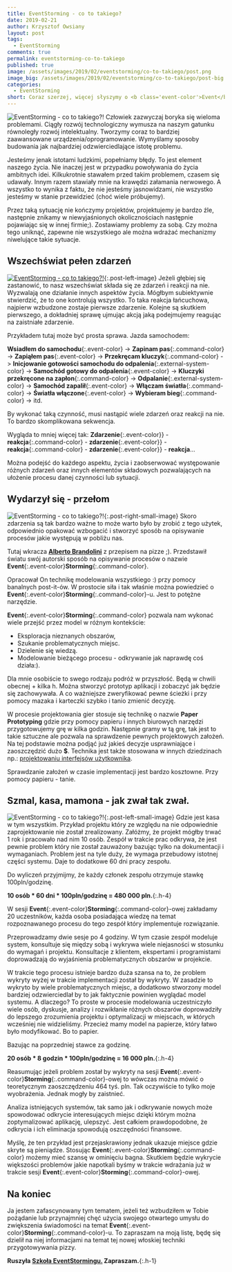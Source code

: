 ```yaml
---
title: EventStorming - co to takiego?
date: 2019-02-21
author: Krzysztof Owsiany
layout: post
tags:
  - EventStorming
comments: true
permalink: eventstorming-co-to-takiego
published: true
image: /assets/images/2019/02/eventstorming/co-to-takiego/post.png
image_big: /assets/images/2019/02/eventstorming/co-to-takiego/post-big.png
categories:
  - EventStorming
short: Coraz szerzej, więcej słyszymy o <b class='event-color'>Event</b><b class='command-color'>Storming</b>-u. Czym tak naprawdę jest ta technika? W dzisiejszym poście postaram się odpowiedzieć na to pytanie. Chciałbym też byście otworzyli umysł i zauroczyli się tą techniką. Gdyż jest bardzo wartościowa!! Zapraszam do świata zdarzeń.
---
```

![EventStorming - co to takiego?!][post-big]
Człowiek zazwyczaj boryka się wieloma problemami. Ciągły rozwój technologiczny wymusza na naszym gatunku równoległy rozwój intelektualny. Tworzymy coraz to bardziej zaawansowane urządzenia/oprogramowanie. Wymyślamy sposoby budowania jak najbardziej odzwierciedlające  istotę problemu. 

Jesteśmy jenak istotami ludzkimi, popełniamy błędy. To jest element naszego życia. Nie inaczej jest w przypadku powoływania do życia ambitnych idei.
Kilkukrotnie stawałem przed takim problemem, czasem się udawały. Innym razem stawiały mnie na krawędzi załamania nerwowego. A wszystko to wynika z faktu, że nie jesteśmy jasnowidzami, nie wszystko jesteśmy w stanie przewidzieć (choć wiele próbujemy).

Przez taką sytuację nie kończymy projektów, projektujemy je bardzo źle, następnie znikamy w niewyjaśnionych okolicznościach następnie pojawiając się w innej firmie;). Zostawiamy problemy za sobą. 
Czy można tego uniknąć, zapewne nie wszystkiego ale można wdrażać mechanizmy niwelujące takie sytuacje.

## Wszechświat pełen zdarzeń
[![EventStorming - co to takiego?!][image1]][image1-big]{:.post-left-image}
Jeżeli głębiej się zastanowić, to nasz wszechświat składa się ze zdarzeń i reakcji na nie. Wyzwalają one działanie innych aspektów życia. Mógłbym subiektywnie stwierdzić, że to one kontrolują wszystko. To taka reakcja łańcuchowa, najpierw wzbudzone zostaje pierwsze zdarzenie. Kolejne są skutkiem pierwszego, a dokładniej sprawę ujmując akcją jaką podejmujemy reagując na zaistniałe zdarzenie.

Przykładem tutaj może być prosta sprawa. Jazda samochodem:

**Wsiadłem do samochodu**{:.event-color} -> 
**Zapinam pas**{:.command-color} ->
**Zapiąłem pas**{:.event-color} -> 
**Przekręcam kluczyk**{:.command-color} ->
**Inicjowanie gotowości samochodu do odpalenia**{:.external-system-color} ->
**Samochód gotowy do odpalenia**{:.event-color}  -> 
**Kluczyki przekręcone na zapłon**{:.command-color} ->
**Odpalanie**{:.external-system-color} ->
**Samochód zapalił**{:.event-color} -> 
**Włączam światła**{:.command-color} ->
**Światła włączone**{:.event-color} -> 
**Wybieram bieg**{:.command-color} ->
itd.

By wykonać taką czynność, musi nastąpić wiele zdarzeń oraz reakcji na nie. To bardzo skomplikowana sekwencja.

Wygląda to mniej więcej tak: **Zdarzenie**{:.event-color}} - **reakcja**{:.command-color} - **zdarzenie**{:.event-color}} - **reakcja**{:.command-color} - **zdarzenie**{:.event-color}} - **reakcja**...

Można podejść do każdego aspektu, życia i zaobserwować występowanie różnych zdarzeń oraz innych elementów składowych pozwalających na ułożenie procesu danej czynności lub sytuacji.

## Wydarzył się - przełom
![EventStorming - co to takiego?!][event]{:.post-right-small-image}
Skoro zdarzenia są tak bardzo ważne to może warto było by zrobić z tego użytek, odpowiednio opakować wzbogacić i stworzyć sposób na opisywanie procesów jakie występują w pobliżu nas.

Tutaj wkracza **[Alberto Brandolini]** z przepisem na pizze ;).
Przedstawił światu swój autorski sposób na opisywanie procesów  o nazwie **Event**{:.event-color}**Storming**{:.command-color}. 

Opracował On technikę modelowania wszystkiego :) przy pomocy banalnych post-it-ów. 
W prostocie siła i tak właśnie można powiedzieć o **Event**{:.event-color}**Storming**{:.command-color}-u. Jest to potężne narzędzie.

**Event**{:.event-color}**Storming**{:.command-color} pozwala nam wykonać wiele przejść przez model w różnym kontekście:
* Eksploracja nieznanych obszarów,
* Szukanie problematycznych miejsc.
* Dzielenie się wiedzą.
* Modelowanie bieżącego procesu - odkrywanie jak naprawdę coś działa:).

Dla mnie osobiście to swego rodzaju podróż w przyszłość. Będą w chwili obecnej + kilka h. Można stworzyć prototyp aplikacji i zobaczyć jak będzie się  zachowywała. A co ważniejsze zweryfikować pewne ścieżki i przy pomocy mazaka i karteczki szybko i tanio zmienić decyzję.

W procesie projektowania gier stosuje się technikę o nazwie **Paper Prototyping** gdzie przy pomocy papieru i innych biurowych narzędzi przygotowujemy grę w kilka godzin. Następnie gramy w tą grę, tak jest to takie sztuczne ale pozwala na sprawdzenie pewnych projektowych założeń. Na tej podstawie można podjąć już jakieś decyzje usprawniające i zaoszczędzić dużo **$**. Technika jest także stosowana w innych dziedzinach np.: [projektowaniu interfejsów użytkownika](https://medium.com/digital-experience-design/a-guide-to-paper-prototyping-testing-for-web-interfaces-49e542ba765f).

Sprawdzanie założeń w czasie implementacji jest bardzo kosztowne. Przy pomocy papieru - tanie.

## Szmal, kasa, mamona - jak zwał tak zwał.
![EventStorming - co to takiego?!][hotspot]{:.post-left-small-image}
Gdzie jest kasa w tym wszystkim. Przykład projektu który ze względu na nie odpowiednie zaprojektowanie nie został zrealizowany. 
Załóżmy, że projekt mógłby trwać 1 rok i pracowało nad nim 10 osób. 
Zespół w trakcie prac odkrywa, że jest pewnie problem który nie został zauważony bazując tylko na dokumentacji i wymaganiach.
Problem jest na tyle duży, że wymaga przebudowy istotnej części systemu. Daje to dodatkowe 60 dni pracy zespołu.

Do wyliczeń przyjmijmy, że każdy członek zespołu otrzymuje stawkę 100pln/godzinę.

**10 osób * 60 dni * 100pln/godzinę = 480 000 pln.**{:.h-4}

W sesji **Event**{:.event-color}**Storming**{:.command-color}-owej zakładamy 20 uczestników, każda osoba posiadająca wiedzę na temat rozpoznawanego procesu do tego zespół który implementuje rozwiązanie.

Przeprowadzamy dwie sesje po 4 godziny.
W tym czasie zespół modeluje system, konsultuje się między sobą i wykrywa wiele niejasności w stosunku do wymagań i projektu. Konsultacje z klientem, ekspertami i programistami doprowadzają do wyjaśnienia problematycznych obszarów w projekcie.

W trakcie tego procesu istnieje bardzo duża szansa na to, że problem wykryty wyżej w trakcie implementacji został by wykryty. W zasadzie to wykryto by wiele problematycznych miejsc, a dodatkowo stworzony model bardziej odzwierciedlał by to jak faktycznie powinien wyglądać model systemu.
A dlaczego? To proste w procesie modelowania uczestniczyło wiele osób, dyskusje, analizy i rozwikłanie różnych obszarów doprowadziły do lepszego zrozumienia projektu i optymalizacji w miejscach, w których wcześniej nie widzieliśmy. Przecież mamy model na papierze, który łatwo było modyfikować. Bo to papier. 

Bazując na poprzedniej stawce za godzinę.

**20 osób * 8 godzin * 100pln/godzinę =  16 000 pln.**{:.h-4}

Reasumując jeżeli problem został by wykryty na sesji **Event**{:.event-color}**Storming**{:.command-color}-owej to wówczas można mówić o teoretycznym zaoszczędzeniu 464 tyś. pln.
Tak oczywiście to tylko moje wyobrażenia. Jednak mogły by zaistnieć.

Analiza istniejących systemów, tak samo jak i odkrywanie nowych może spowodować odkrycie interesujących miejsc dzięki którym można zoptymalizować aplikację, ulepszyć. Jest całkiem prawdopodobne, że odkrycia i ich eliminacja spowodują oszczędności finansowe.

Myślę, że ten przykład jest przejaskrawiony jednak ukazuje miejsce gdzie skryte są pieniądze.
Stosując **Event**{:.event-color}**Storming**{:.command-color} możemy mieć szansę w ominięciu bagna. 
Skutkiem będzie wykrycie większości problemów jakie napotkali byśmy w trakcie wdrażania już w trakcie sesji **Event**{:.event-color}**Storming**{:.command-color}-owej.

## Na koniec
Ja jestem zafascynowany tym tematem, jeżeli też wzbudziłem w Tobie pożądanie lub przynajmniej chęć użycia swojego otwartego umysłu do zwiększenia świadomości na temat **Event**{:.event-color}**Storming**{:.command-color}-u. To zapraszam na moją listę, będę się dzielił na niej informacjami na temat tej nowej włoskiej techniki przygotowywania pizzy.


**Ruszyła [Szkoła EventStormingu.] Zapraszam.**{:.h-1}

[Szkoła EventStormingu.]: https://szkolaeventstormingu.pl?utm_source=mrdev&utm_medium=article&utm_campaign=szkolaeventstormingu&utm_content=co_to_takiego
[Alberto Brandolini]: https://www.eventstorming.com/
[EventStorming]: {{site.url}}/eventstorming

[post]: /assets/images/2019/02/eventstorming/co-to-takiego/post.png
[post-big]: /assets/images/2019/02/eventstorming/co-to-takiego/post-big.png
[hotspot]: /assets/images/2019/02/eventstorming/co-to-takiego/hotspot.png
[event]: /assets/images/2019/02/eventstorming/co-to-takiego/domain_event.png

[image1]: /assets/images/2019/02/eventstorming/co-to-takiego/image1.jpg
[image1-big]: /assets/images/2019/02/eventstorming/co-to-takiego/image1-big.jpg